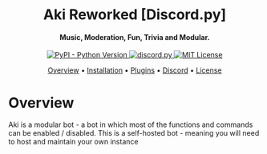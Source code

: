 <h1 align = center> Aki Reworked [Discord.py]</h1>

<h4 align="center">Music, Moderation, Fun, Trivia and Modular.</h4>

<p align="center">

 <a href="https://www.python.org/downloads/">
    <img alt="PyPI - Python Version" src="https://img.shields.io/pypi/pyversions/Red-Discordbot">
  </a>
  <a href="https://github.com/Rapptz/discord.py/">
     <img src="https://img.shields.io/badge/discord-py-blue.svg" alt="discord.py">
  </a>
  <a href="https://opensource.org/licenses/MIT">
     <img src="https://img.shields.io/badge/License-MIT-yellow.svg" alt="MIT License">
  </a>
</p>

<p align="center">
  <a href="#overview">Overview</a>
  •
  <a href="#installation">Installation</a>
  •
  <a href="#plugins">Plugins</a>
  •
  <a href="#discord">Discord</a>
  •
  <a href="#license">License</a>
</p>

# Overview

Aki is a modular bot - a bot in which most of the functions and commands can be enabled / disabled. This is a self-hosted bot - meaning you will need to host and maintain your own instance

